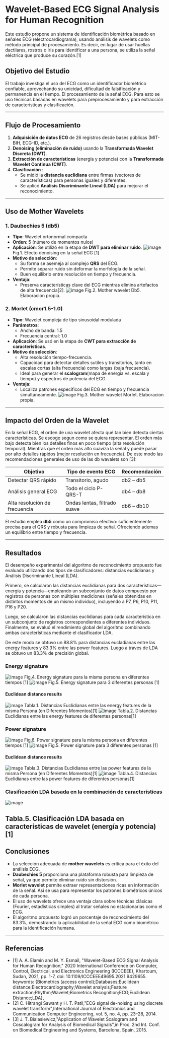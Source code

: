 # Wavelet-Based ECG Signal Analysis for Human Recognition

Este estudio propone un sistema de identificación biométrica basado en señales ECG (electrocardiograma), usando análisis de wavelets como método principal de procesamiento. Es decir, en lugar de usar huellas dactilares, rostros o iris para identificar a una persona, se utiliza la señal eléctrica que produce su corazón.[1]

## Objetivo del Estudio

El trabajo investiga el uso del ECG como un identificador biométrico confiable, aprovechando su unicidad, dificultad de falsificación y permanencia en el tiempo. 
El procesamiento de la señal ECG. Para esto se uso técnicas basadas en wavelets para preprocesamiento y para extracción de características y clasificación.

---

## Flujo de Procesamiento

1. **Adquisición de datos ECG** de 26 registros desde bases públicas (MIT-BIH, ECG-ID, etc.).
2. **Denoising (eliminación de ruido)** usando la **Transformada Wavelet Discreta (DWT)**.
3. **Extracción de características** (energía y potencia) con la **Transformada Wavelet Continua (CWT)**.
4. **Clasificación** :
   - Se midió la **distancia euclidiana** entre firmas (vectores de características) para personas iguales y diferentes.
   - Se aplicó **Análisis Discriminante Lineal (LDA)** para mejorar el reconocimiento.

---

## Uso de Mother Wavelets

### 1. **Daubechies 5 (db5)**

- **Tipo**: Wavelet ortonormal compacta
- **Orden**: 5 (número de momentos nulos)
- **Aplicación**: Se utilizó en la etapa de **DWT para eliminar ruido**.
![image](https://github.com/user-attachments/assets/c561f438-9b94-4345-aa7e-9b78d900af6a)
Fig.1. Efecto denoising en la señal ECG [1]
- **Motivo de selección**:
  - Su forma se asemeja al complejo **QRS** del ECG.
  - Permite separar ruido sin deformar la morfología de la señal.
  - Buen equilibrio entre resolución en tiempo y frecuencia.
- **Ventaja**:
  - Preserva características clave del ECG mientras elimina artefactos de alta frecuencia[2].
![image](https://github.com/user-attachments/assets/76d9dfc6-2c01-486f-8ed5-3c3cecb9b3af)
Fig.2. Mother wavelet Db5. Elaboracion propia.
### 2. **Morlet (cmor1.5-1.0)**

- **Tipo**: Wavelet compleja de tipo sinusoidal modulada
- **Parámetros**: 
  - Ancho de banda: 1.5
  - Frecuencia central: 1.0
- **Aplicación**: Se usó en la etapa de **CWT para extracción de características**.
- **Motivo de selección**:
  - Alta resolución tiempo-frecuencia.
  - Capacidad para detectar detalles sutiles y transitorios, tanto en escalas cortas (alta frecuencia) como largas (baja frecuencia).
  - Ideal para generar el **scalogram**(mapa de energía vs. escala y tiempo) y espectros de potencia del ECG.
- **Ventaja**:
  - Localiza patrones específicos del ECG en tiempo y frecuencia simultáneamente.
![image](https://github.com/user-attachments/assets/8a8fd9f2-7556-42b5-ab09-840e7e1a19c4)
Fig.3. Mother wavelet Morlet. Elaboracion propia.
---

## Impacto del Orden de la Wavelet

En la señal ECG, el orden de una wavelet afecta qué tan bien detecta ciertas características. Se escoge segun como se quiera representar. El orden más bajo detecta bien los detalles finos en poco tiempo (alta resolución temporal). Mientras que el orden más alto suaviza la señal y puede pasar por alto detalles rápidos (mejor resolución en frecuencia). De este modo las recomendaciones generales de uso de las db wavalets son [3]:

| Objetivo                      | Tipo de evento ECG           | Recomendación |
| ----------------------------- | ---------------------------- | ------------- |
| Detectar QRS rápido           | Transitorio, agudo           | db2 – db5     |
| Análisis general ECG          | Todo el ciclo P-QRS-T        | db4 – db8     |
| Alta resolución de frecuencia | Ondas lentas, filtrado suave | db6 – db10    |


El estudio emplea **db5** como un compromiso efectivo: suficientemente precisa para el QRS y robusta para limpieza de señal. Ofreciendo ademas un equilibrio entre tiempo y frecuencia.

---

## Resultados

El desempeño experimental del algoritmo de reconocimiento propuesto fue evaluado utilizando dos tipos de clasificadores: distancias euclidianas y Análisis Discriminante Lineal (LDA).

Primero, se calcularon las distancias euclidianas para dos características—energía y potencia—empleando un subconjunto de datos compuesto por registros de personas con múltiples mediciones (señales obtenidas en distintos momentos de un mismo individuo), incluyendo a P7, P6, P10, P11, P16 y P20.

Luego, se calcularon las distancias euclidianas para cada característica en un subconjunto de registros correspondientes a diferentes individuos. Finalmente, se evaluó el rendimiento global del algoritmo combinando ambas características mediante el clasificador LDA.

De este modo se obtuvo un 88.8% para distancias eucladianas entre las energy features y 83.3% entre las power features. Luego a traves de LDA se obtuvo un 83.3% de precisión global.

### Energy signature
![image](https://github.com/user-attachments/assets/79a13efa-2605-4e4e-b19b-68cfdba15450)
Fig.4. Energy signature para la misma persona en diferentes tiempos [1]
![image](https://github.com/user-attachments/assets/d0577217-61da-4dbd-87c4-83fdc62a3b44)
Fig.5. Energy signature para 3 diferentes personas [1]
#### Euclidean distance results
![image](https://github.com/user-attachments/assets/3f6aa06b-7db4-4bf1-abe9-5a0476374de5)
Tabla.1. Distancias Euclidianas entre las energy features de la misma Persona (en Diferentes Momentos)[1]
![image](https://github.com/user-attachments/assets/d46859bc-6669-458e-b78b-ed71b54b2f8f)
Tabla.2. Distancias Euclidianas entre las energy features de diferentes personas[1]

### Power signature
![image](https://github.com/user-attachments/assets/fe64f090-5b85-47a1-85aa-d53d5136e3a7)
Fig.6. Power signature para la misma persona en diferentes tiempos [1]
![image](https://github.com/user-attachments/assets/fcc118b6-1ae4-4d5f-b5bd-4b111072e19e)
Fig.5. Power signature para 3 diferentes personas [1]
#### Euclidean distance results
![image](https://github.com/user-attachments/assets/29bade39-0c36-4de4-be8d-914da699a97c)
Tabla.3. Distancias Euclidianas entre las power features de la misma Persona (en Diferentes Momentos)[1]
![image](https://github.com/user-attachments/assets/a1bb0232-8a04-4061-88e6-b8ac78ac5290)
Tabla.4. Distancias Euclidianas entre las power features de diferentes personas[1]

### Clasificación LDA basada en la combinación de características
![image](https://github.com/user-attachments/assets/0d13933f-472e-426a-b9e4-00282ddf8033)

Tabla.5. Clasificación LDA basada en características de wavelet (energía y potencia)[1]
---

## Conclusiones

- La selección adecuada de **mother wavelets** es crítica para el éxito del análisis ECG.
- **Daubechies 5** proporciona una plataforma robusta para limpieza de señal, ya que permite eliminar ruido sin distorsión.
- **Morlet wavelet** permite extraer representaciones ricas en información de la señal. Asi se usa para representar los patrones biométricos únicos de cada persona.
- El uso de wavelets ofrece una ventaja clara sobre técnicas clásicas (Fourier, estadísticas simples) al tratar señales no estacionarias como el ECG.
- El algoritmo propuesto logró un porcentaje de reconocimiento del 83.3%, demostrando la aplicabilidad de la señal ECG como biométrico para la identificación humana.

---

## Referencias 
- [1] A. A. Elamin and M. Y. Esmail, "Wavelet-Based ECG Signal Analysis for Human Recognition," 2020 International Conference on Computer, Control, Electrical, and Electronics Engineering (ICCCEEE), Khartoum, Sudan, 2021, pp. 1-7, doi: 10.1109/ICCCEEE49695.2021.9429655. keywords: {Biometrics (access control);Databases;Euclidean distance;Electrocardiography;Wavelet analysis;Feature extraction;Rhythm;Wavelet;Biometrics Recognition;ECG;Euclidean Distance;LDA},
- [2] C. Hitrangi Sawant y H. T. Patil,"ECG signal de-noising using discrete wavelet transform",International Journal of Electronics and Communication Computer Engineering, vol. 5, no. 4, pp. 23–28, 2014.
- [3] J. T. Bialasiewicz,"Application of Wavelet Scalogram and Coscalogram for Analysis of Biomedical Signals",in Proc. 2nd Int. Conf. on Biomedical Engineering and Systems, Barcelona, Spain, 2015.  
